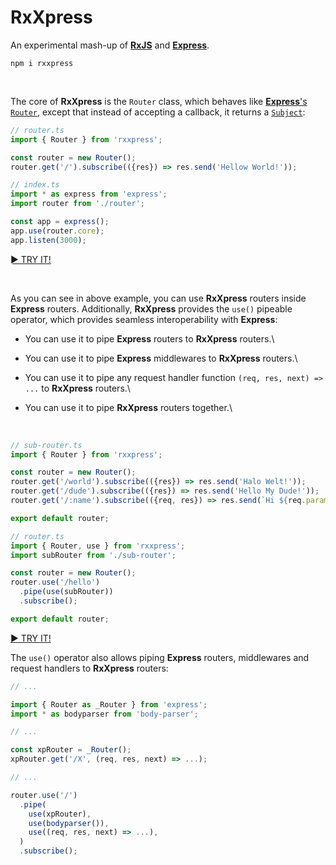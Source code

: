 # RxXpress

An experimental mash-up of [**RxJS**](https://rxjs-dev.firebaseapp.com) and [**Express**](https://expressjs.com).
```
npm i rxxpress
```

<br>

The core of **RxXpress** is the `Router` class, which behaves like 
[**Express**'s `Router`](http://expressjs.com/en/5x/api.html#router), except that instead of accepting a callback,
it returns a [`Subject`](https://rxjs-dev.firebaseapp.com/guide/subject):

```ts
// router.ts
import { Router } from 'rxxpress';

const router = new Router();
router.get('/').subscribe(({res}) => res.send('Hellow World!'));
```
```ts
// index.ts
import * as express from 'express';
import router from './router';

const app = express();
app.use(router.core);
app.listen(3000);
```
[► TRY IT!](https://codesandbox.io/s/rxxpress-hellow-world-qi85k?file=/src/router.ts)

<br>

As you can see in above example, you can use **RxXpress** routers inside **Express** routers.
Additionally, **RxXpress** provides the `use()` pipeable operator, which provides seamless interoperability
with **Express**:

- You can use it to pipe **Express** routers to **RxXpress** routers.\

- You can use it to pipe **Express** middlewares to **RxXpress** routers.\

- You can use it to pipe any request handler function `(req, res, next) => ...` to **RxXpress** routers.\

- You can use it to pipe **RxXpress** routers together.\

<br>

```ts
// sub-router.ts
import { Router } from 'rxxpress';

const router = new Router();
router.get('/world').subscribe(({res}) => res.send('Halo Welt!'));
router.get('/dude').subscribe(({res}) => res.send('Hello My Dude!'));
router.get('/:name').subscribe(({req, res}) => res.send(`Hi ${req.params.name}`));

export default router;
```
```ts
// router.ts
import { Router, use } from 'rxxpress';
import subRouter from './sub-router';

const router = new Router();
router.use('/hello')
  .pipe(use(subRouter))
  .subscribe();

export default router;
```
[► TRY IT!](https://codesandbox.io/s/rxxpress-sub-router-w9x60?file=/src/router.ts)

The `use()` operator also allows piping **Express** routers, middlewares and request handlers to **RxXpress** routers:

```ts
// ...

import { Router as _Router } from 'express';
import * as bodyparser from 'body-parser';

// ...

const xpRouter = _Router();
xpRouter.get('/X', (req, res, next) => ...);

// ...

router.use('/')
  .pipe(
    use(xpRouter),
    use(bodyparser()),
    use((req, res, next) => ...),
  )
  .subscribe();
```
